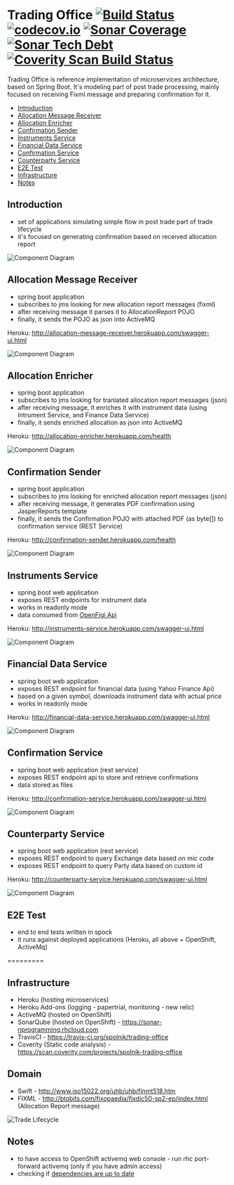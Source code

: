 # Trading Office [![Build Status](https://travis-ci.org/spolnik/trading-office.svg?branch=master)](https://travis-ci.org/spolnik/trading-office) [![codecov.io](https://codecov.io/github/spolnik/trading-office/coverage.svg?branch=master)](https://codecov.io/github/spolnik/trading-office?branch=master) [![Sonar Coverage](https://img.shields.io/sonar/https/sonar-nprogramming.rhcloud.com/trading-office/coverage.svg)](https://sonar-nprogramming.rhcloud.com/dashboard/index/1) [![Sonar Tech Debt](https://img.shields.io/sonar/https/sonar-nprogramming.rhcloud.com/trading-office/tech_debt.svg)](https://sonar-nprogramming.rhcloud.com/dashboard/index/1) [![Coverity Scan Build Status](https://scan.coverity.com/projects/7604/badge.svg)](https://scan.coverity.com/projects/spolnik-trading-office)

Trading Office is reference implementation of microservices architecture, based on Spring Boot. It's modeling part of post trade processing, mainly focused on receiving Fixml message and preparing confirmation for it.

- [Introduction](#introduction)
- [Allocation Message Receiver](#allocation-message-receiver)
- [Allocation Enricher](#allocation-enricher)
- [Confirmation Sender](#confirmation-sender)
- [Instruments Service](#instruments-service)
- [Financial Data Service](#financial-data-service)
- [Confirmation Service](#confirmation-service)
- [Counterparty Service](#counterparty-service)
- [E2E Test](#e2e-test)
- [Infrastructure](#infrastructure)
- [Notes](#notes)

## Introduction

- set of applications simulating simple flow in post trade part of trade lifecycle
- it's focused on generating confirmation based on received allocation report

![Component Diagram](https://raw.githubusercontent.com/spolnik/trading-office/master/design/component_diagram.png)

## Allocation Message Receiver
- spring boot application
- subscribes to jms looking for new allocation report messages (fixml)
- after receiving message it parses it to AllocationReport POJO
- finally, it sends the POJO as json into ActiveMQ

Heroku: http://allocation-message-receiver.herokuapp.com/swagger-ui.html

![Component Diagram](https://raw.githubusercontent.com/spolnik/trading-office/master/design/allocation_message_receiver.png)

## Allocation Enricher
- spring boot application
- subscribes to jms looking for tranlated allocation report messages (json)
- after receiving message, it enriches it with instrument data (using Intrument Service, and Finance Data Service)
- finally, it sends enriched allocation as json into ActiveMQ

Heroku: http://allocation-enricher.herokuapp.com/health

![Component Diagram](https://raw.githubusercontent.com/spolnik/trading-office/master/design/allocation_enricher.png)

## Confirmation Sender
- spring boot application
- subscribes to jms looking for enriched allocation report messages (json)
- after receiving message, it generates PDF confirmation using JasperReports template
- finally, it sends the Confirmation POJO with attached PDF (as byte[]) to confirmation service (REST Service)

Heroku: http://confirmation-sender.herokuapp.com/health

![Component Diagram](https://raw.githubusercontent.com/spolnik/trading-office/master/design/confirmation_sender.png)

## Instruments Service
- spring boot web application
- exposes REST endpoints for instrument data
- works in readonly mode
- data consumed from [OpenFigi Api](https://openfigi.com/api)

Heroku: http://instruments-service.herokuapp.com/swagger-ui.html

![Component Diagram](https://raw.githubusercontent.com/spolnik/trading-office/master/design/instruments_service.png)

## Financial Data Service
- spring boot web application
- exposes REST endpoint for financial data (using Yahoo Finance Api)
- based on a given symbol, downloads instrument data with actual price
- works in readonly mode

Heroku: http://financial-data-service.herokuapp.com/swagger-ui.html

![Component Diagram](https://raw.githubusercontent.com/spolnik/trading-office/master/design/financial_data_service.png)

## Confirmation Service
- spring boot web application (rest service)
- exposes REST endpoint api to store and retrieve confirmations
- data stored as files

Heroku: http://confirmation-service.herokuapp.com/swagger-ui.html

![Component Diagram](https://raw.githubusercontent.com/spolnik/trading-office/master/design/confirmation_service.png)

## Counterparty Service
- spring boot web application (rest service)
- exposes REST endpoint to query Exchange data based on mic code
- exposes REST endpoint to query Party data based on custom id

Heroku: http://counterparty-service.herokuapp.com/swagger-ui.html

![Component Diagram](https://raw.githubusercontent.com/spolnik/trading-office/master/design/counterparty_service.png)

## E2E Test
- end to end tests written in spock
- it runs against deployed applications (Heroku, all above + OpenShift, ActiveMq)

=========

## Infrastructure
- Heroku (hosting microservices)
- Heroku Add-ons (logging - papertrial, monitoring - new relic)
- ActiveMQ (hosted on OpenShift)
- SonarQube (hosted on OpenShift) - https://sonar-nprogramming.rhcloud.com
- TravisCI - https://travis-ci.org/spolnik/trading-office
- Coverity (Static code analysis) - https://scan.coverity.com/projects/spolnik-trading-office

## Domain

- Swift - http://www.iso15022.org/uhb/uhb/finmt518.htm
- FIXML - http://btobits.com/fixopaedia/fixdic50-sp2-ep/index.html (Allocation Report message)

![Trade Lifecycle](https://raw.githubusercontent.com/spolnik/trading-office/master/design/trade_lifecycle.jpg)

## Notes
- to have access to OpenShift activemq web console - run rhc port-forward activemq (only if you have admin access)
- checking if [dependencies are up to date](https://www.versioneye.com/user/projects/56ad39427e03c7003ba41427)
